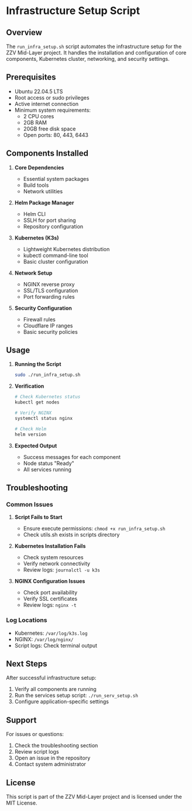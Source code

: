 # Infrastructure Setup Script

## Overview
The `run_infra_setup.sh` script automates the infrastructure setup for the ZZV Mid-Layer project. It handles the installation and configuration of core components, Kubernetes cluster, networking, and security settings.

## Prerequisites

- Ubuntu 22.04.5 LTS
- Root access or sudo privileges
- Active internet connection
- Minimum system requirements:
  - 2 CPU cores
  - 2GB RAM
  - 20GB free disk space
  - Open ports: 80, 443, 6443

## Components Installed

1. **Core Dependencies**
   - Essential system packages
   - Build tools
   - Network utilities

2. **Helm Package Manager**
   - Helm CLI
   - SSLH for port sharing
   - Repository configuration

3. **Kubernetes (K3s)**
   - Lightweight Kubernetes distribution
   - kubectl command-line tool
   - Basic cluster configuration

4. **Network Setup**
   - NGINX reverse proxy
   - SSL/TLS configuration
   - Port forwarding rules

5. **Security Configuration**
   - Firewall rules
   - Cloudflare IP ranges
   - Basic security policies

## Usage

1. **Running the Script**
   ```bash
   sudo ./run_infra_setup.sh
   ```

2. **Verification**
   ```bash
   # Check Kubernetes status
   kubectl get nodes
   
   # Verify NGINX
   systemctl status nginx
   
   # Check Helm
   helm version
   ```

3. **Expected Output**
   - Success messages for each component
   - Node status "Ready"
   - All services running

## Troubleshooting

### Common Issues

1. **Script Fails to Start**
   - Ensure execute permissions: `chmod +x run_infra_setup.sh`
   - Check utils.sh exists in scripts directory

2. **Kubernetes Installation Fails**
   - Check system resources
   - Verify network connectivity
   - Review logs: `journalctl -u k3s`

3. **NGINX Configuration Issues**
   - Check port availability
   - Verify SSL certificates
   - Review logs: `nginx -t`

### Log Locations
- Kubernetes: `/var/log/k3s.log`
- NGINX: `/var/log/nginx/`
- Script logs: Check terminal output

## Next Steps

After successful infrastructure setup:
1. Verify all components are running
2. Run the services setup script: `./run_serv_setup.sh`
3. Configure application-specific settings

## Support

For issues or questions:
1. Check the troubleshooting section
2. Review script logs
3. Open an issue in the repository
4. Contact system administrator

## License

This script is part of the ZZV Mid-Layer project and is licensed under the MIT License. 